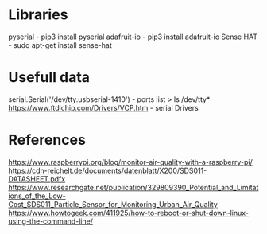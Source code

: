 
# Libraries
pyserial    - pip3 install pyserial
adafruit-io - pip3 install adafruit-io
Sense HAT   - sudo apt-get install sense-hat

# Usefull data
serial.Serial('/dev/tty.usbserial-1410')  - ports list > ls /dev/tty*
https://www.ftdichip.com/Drivers/VCP.htm - serial Drivers

# References
https://www.raspberrypi.org/blog/monitor-air-quality-with-a-raspberry-pi/
https://cdn-reichelt.de/documents/datenblatt/X200/SDS011-DATASHEET.pdfx
https://www.researchgate.net/publication/329809390_Potential_and_Limitations_of_the_Low-Cost_SDS011_Particle_Sensor_for_Monitoring_Urban_Air_Quality
https://www.howtogeek.com/411925/how-to-reboot-or-shut-down-linux-using-the-command-line/
